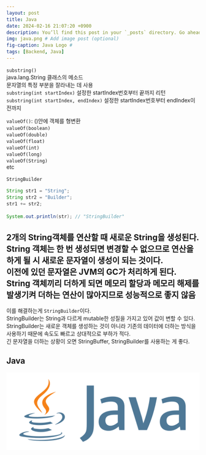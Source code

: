 ```yaml
---
layout: post
title: Java
date: 2024-02-16 21:07:20 +0900
description: You’ll find this post in your `_posts` directory. Go ahead and edit it and re-build the site to see your changes. # Add post description (optional)
img: java.png # Add image post (optional)
fig-caption: Java Logo #
tags: [Backend, Java]
---
```

`substring()`   
java.lang.String 클래스의 메소드   
문자열의 특정 부분을 잘라내는 데 사용   
`substring(int startIndex)` 설정한 startIndex번호부터 끝까지 리턴   
`substring(int startIndex, endIndex)` 설정한 startIndex번호부터 endIndex이전까지   
   
`valueOf()`: ()안에 객체를 형변환   
`valueOf(boolean)`   
`valueOf(double)`   
`valueOf(float)`   
`valueOf(int)`   
`valueOf(long)`   
`valueOf(String)`   
etc   

`StringBuilder`     
```java
String str1 = "String";
String str2 = "Builder";
str1 += str2;

System.out.println(str); // "StringBuilder"
```
2개의 String객체를 연산할 때 새로운 String을 생성된다.   
String 객체는 한 번 생성되면 변경할 수 없으므로 연산을하게 될 시 새로운 문자열이 생성이 되는 것이다.   
이전에 있던 문자열은 JVM의 GC가 처리하게 된다.   
String 객체끼리 더하게 되면 메모리 할당과 메모리 해제를 발생기켜 더하는 연산이 많아지므로 성능적으로 좋지 않음   
---
이를 해결하는게 `StringBuilder`이다.   
StringBuilder는 String과 다르게 mutable한 성질을 가지고 있어 값이 변할 수 있다.     
StringBuilder는 새로운 객체를 생성하는 것이 아니라 기존의 데이터에 더하는 방식을 사용하기 때문에 속도도 빠르고 상대적으로 부하가 적다.      
긴 문자열을 더하는 상황이 오면 StringBuffer, StringBuilder를 사용하는 게 좋다.


## Java

![Java Logo](/assets/img/java.png)